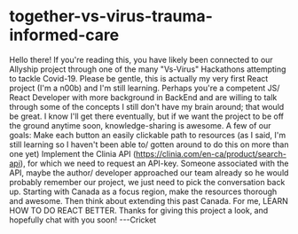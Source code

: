 # together-vs-virus-trauma-informed-care
Hello there! If you're reading this, you have likely been connected to our Allyship project through one of the many "Vs-Virus" Hackathons attempting to tackle Covid-19. Please be gentle, this is actually my very first React project (I'm a n00b) and I'm still learning. Perhaps you're a competent JS/ React Developer with more background in BackEnd and are willing to talk through some of the concepts I still don't have my brain around; that would be great. I know I'll get there eventually, but if we want the project to be off the ground anytime soon, knowledge-sharing is awesome.
A few of our goals: 
Make each button an easily clickable path to resources (as I said, I'm still learning so I haven't been able to/ gotten around to do this on more than one yet)
Implement the Clinia API (https://clinia.com/en-ca/product/search-api), for which we need to request an API-key. Someone associated with the API, maybe the author/ developer approached our team already so he would probably remember our project, we just need to pick the conversation back up.
Starting with Canada as a focus region, make the resources thorough and awesome. Then think about extending this past Canada.
For me, LEARN HOW TO DO REACT BETTER.
Thanks for giving this project a look, and hopefully chat with you soon!
---Cricket
